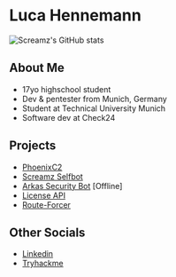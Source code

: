 # Luca Hennemann
![Screamz's GitHub stats](https://github-readme-stats.vercel.app/api?username=screamz2k&show_icons=true&theme=merko)
<br>

## About Me
- 17yo highschool student
- Dev & pentester from Munich, Germany
- Student at Technical University Munich
- Software dev at Check24

## Projects
- [PhoenixC2](https://github.com/screamz2k/PhoenixC2)
- [Screamz Selfbot](https://github.com/screamz2k/SCREAMZ-SELFBOT)
- [Arkas Security Bot](https://discord.com/api/oauth2/authorize?client_id=894126755223310366&permissions=8&scope=bot%20applications.commands) [Offline]
- [License API](https://github.com/screamz2k/License-API)
- [Route-Forcer](https://github.com/screamz2k/Route-Forcer)

## Other Socials
- [Linkedin](https://www.linkedin.com/in/luca-hennemann/)
- [Tryhackme](https://tryhackme.com/p/screamz)

